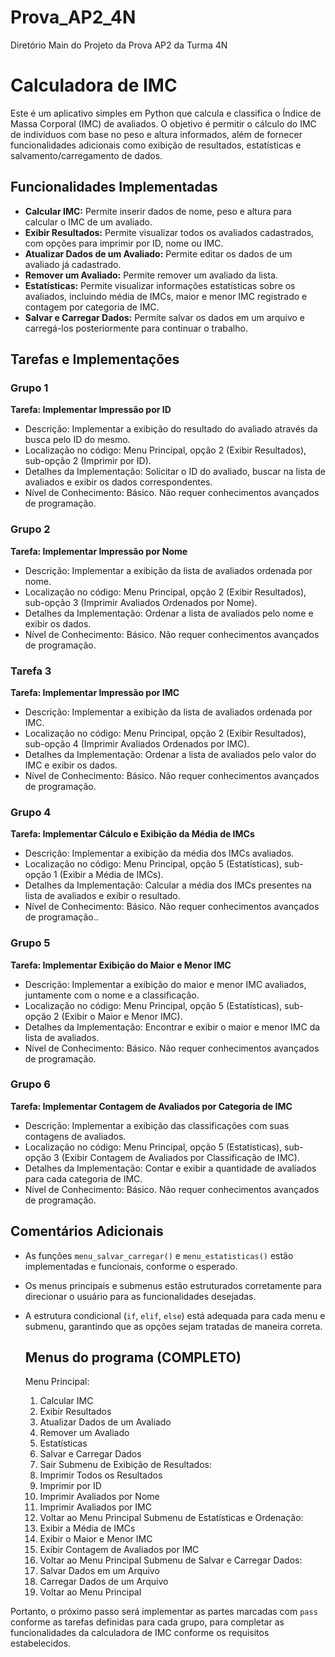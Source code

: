 # Prova_AP2_4N
Diretório Main do Projeto da Prova AP2 da Turma 4N

# Calculadora de IMC

Este é um aplicativo simples em Python que calcula e classifica o Índice de Massa Corporal (IMC) de avaliados. O objetivo é permitir o cálculo do IMC de indivíduos com base no peso e altura informados, além de fornecer funcionalidades adicionais como exibição de resultados, estatísticas e salvamento/carregamento de dados.

## Funcionalidades Implementadas

- **Calcular IMC:** Permite inserir dados de nome, peso e altura para calcular o IMC de um avaliado.
- **Exibir Resultados:** Permite visualizar todos os avaliados cadastrados, com opções para imprimir por ID, nome ou IMC.
- **Atualizar Dados de um Avaliado:** Permite editar os dados de um avaliado já cadastrado.
- **Remover um Avaliado:** Permite remover um avaliado da lista.
- **Estatísticas:** Permite visualizar informações estatísticas sobre os avaliados, incluindo média de IMCs, maior e menor IMC registrado e contagem por categoria de IMC.
- **Salvar e Carregar Dados:** Permite salvar os dados em um arquivo e carregá-los posteriormente para continuar o trabalho.

## Tarefas e Implementações

### Grupo 1

**Tarefa: Implementar Impressão por ID**
- Descrição: Implementar a exibição do resultado do avaliado através da busca pelo ID do mesmo.
- Localização no código: Menu Principal, opção 2 (Exibir Resultados), sub-opção 2 (Imprimir por ID).
- Detalhes da Implementação: Solicitar o ID do avaliado, buscar na lista de avaliados e exibir os dados correspondentes.
- Nível de Conhecimento: Básico. Não requer conhecimentos avançados de programação.

### Grupo 2

**Tarefa: Implementar Impressão por Nome**
- Descrição: Implementar a exibição da lista de avaliados ordenada por nome.
- Localização no código: Menu Principal, opção 2 (Exibir Resultados), sub-opção 3 (Imprimir Avaliados Ordenados por Nome).
- Detalhes da Implementação: Ordenar a lista de avaliados pelo nome e exibir os dados.
- Nível de Conhecimento: Básico. Não requer conhecimentos avançados de programação.

### Tarefa 3

**Tarefa: Implementar Impressão por IMC**
- Descrição: Implementar a exibição da lista de avaliados ordenada por IMC.
- Localização no código: Menu Principal, opção 2 (Exibir Resultados), sub-opção 4 (Imprimir Avaliados Ordenados por IMC).
- Detalhes da Implementação: Ordenar a lista de avaliados pelo valor do IMC e exibir os dados.
- Nível de Conhecimento: Básico. Não requer conhecimentos avançados de programação.

### Grupo 4

**Tarefa: Implementar Cálculo e Exibição da Média de IMCs**
- Descrição: Implementar a exibição da média dos IMCs avaliados.
- Localização no código: Menu Principal, opção 5 (Estatísticas), sub-opção 1 (Exibir a Média de IMCs).
- Detalhes da Implementação: Calcular a média dos IMCs presentes na lista de avaliados e exibir o resultado.
- Nível de Conhecimento: Básico. Não requer conhecimentos avançados de programação..

### Grupo 5

**Tarefa: Implementar Exibição do Maior e Menor IMC**
- Descrição: Implementar a exibição do maior e menor IMC avaliados, juntamente com o nome e a classificação.
- Localização no código: Menu Principal, opção 5 (Estatísticas), sub-opção 2 (Exibir o Maior e Menor IMC).
- Detalhes da Implementação: Encontrar e exibir o maior e menor IMC da lista de avaliados.
- Nível de Conhecimento: Básico. Não requer conhecimentos avançados de programação.

### Grupo 6

**Tarefa: Implementar Contagem de Avaliados por Categoria de IMC**
- Descrição: Implementar a exibição das classificações com suas contagens de avaliados.
- Localização no código: Menu Principal, opção 5 (Estatísticas), sub-opção 3 (Exibir Contagem de Avaliados por Classificação de IMC).
- Detalhes da Implementação: Contar e exibir a quantidade de avaliados para cada categoria de IMC.
- Nível de Conhecimento: Básico. Não requer conhecimentos avançados de programação.

## Comentários Adicionais

- As funções `menu_salvar_carregar()` e `menu_estatisticas()` estão implementadas e funcionais, conforme o esperado.
- Os menus principais e submenus estão estruturados corretamente para direcionar o usuário para as funcionalidades desejadas.
- A estrutura condicional (`if`, `elif`, `else`) está adequada para cada menu e submenu, garantindo que as opções sejam tratadas de maneira correta.

  ## Menus do programa (COMPLETO)
  Menu Principal:
    1. Calcular IMC
    2. Exibir Resultados
    3. Atualizar Dados de um Avaliado
    4. Remover um Avaliado
    5. Estatísticas 
    6. Salvar e Carregar Dados
    7. Sair
Submenu de Exibição de Resultados:
    1. Imprimir Todos os Resultados
    2. Imprimir por ID
    3. Imprimir Avaliados por Nome
    4. Imprimir Avaliados por IMC
    5. Voltar ao Menu Principal
Submenu de Estatísticas e Ordenação:
    1. Exibir a Média de IMCs
    2. Exibir o Maior e Menor IMC
    3. Exibir Contagem de Avaliados por IMC
    4. Voltar ao Menu Principal
Submenu de Salvar e Carregar Dados:
    1. Salvar Dados em um Arquivo 
    2. Carregar Dados de um Arquivo
    3. Voltar ao Menu Principal

Portanto, o próximo passo será implementar as partes marcadas com `pass` conforme as tarefas definidas para cada grupo, para completar as funcionalidades da calculadora de IMC conforme os requisitos estabelecidos.
